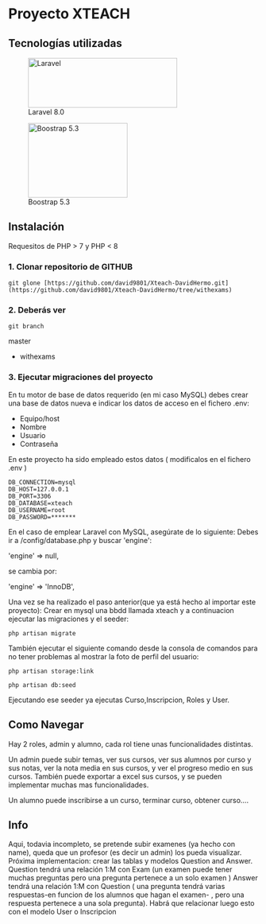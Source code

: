 

# Proyecto XTEACH


## Tecnologías utilizadas

<figure>
    <img src="https://raw.githubusercontent.com/laravel/art/master/logo-lockup/5%20SVG/2%20CMYK/1%20Full%20Color/laravel-logolockup-cmyk-red.svg"
         alt="Laravel" width="300" height="100">
    <figcaption>Laravel 8.0</figcaption>
</figure>

<figure>
    <img src="https://getbootstrap.com/docs/5.3/assets/brand/bootstrap-logo-shadow.png"
         alt="Boostrap 5.3" width="200" height="150">
    <figcaption>Boostrap 5.3</figcaption>
</figure>

## Instalación
Requesitos de PHP > 7 y PHP < 8
### 1. Clonar repositorio de GITHUB

`git glone [https://github.com/david9801/Xteach-DavidHermo.git](https://github.com/david9801/Xteach-DavidHermo/tree/withexams)`
### 2. Deberás ver
`git branch`

  master
* withexams



### 3. Ejecutar migraciones del proyecto

En tu motor de base de datos requerido (en mi caso MySQL) debes crear una base de datos nueva e indicar los datos de acceso en el fichero .env:
- Equipo/host
- Nombre 
- Usuario 
- Contraseña 

En este proyecto ha sido empleado estos datos ( modificalos en el fichero .env )

```
DB_CONNECTION=mysql
DB_HOST=127.0.0.1
DB_PORT=3306
DB_DATABASE=xteach
DB_USERNAME=root
DB_PASSWORD=*******
```

En el caso de emplear Laravel con MySQL, asegúrate de lo siguiente:
Debes ir a /config/database.php y buscar 'engine':

'engine' => null,

se cambia por:

'engine' => 'InnoDB',

Una vez se ha realizado el paso anterior(que ya está hecho al importar este proyecto):
Crear en mysql una bbdd llamada xteach y a continuacion ejecutar las migraciones y el seeder: 


`php artisan migrate`


También ejecutar el siguiente comando desde la consola de comandos para no tener problemas al mostrar la foto de perfil del usuario:


`php artisan storage:link`
  

`php artisan db:seed`

Ejecutando ese seeder ya ejecutas Curso,Inscripcion, Roles y User.

## Como Navegar
Hay 2 roles, admin y alumno, cada rol tiene unas funcionalidades distintas.


Un admin puede subir temas, ver sus cursos, ver sus alumnos por curso y sus notas, ver la nota media en sus cursos, y ver el progreso medio en sus cursos.
También puede exportar a excel sus cursos, y se pueden implementar muchas mas funcionalidades.



Un alumno puede inscribirse a un curso, terminar curso, obtener curso....
## Info

Aqui, todavia incompleto, se pretende subir examenes (ya hecho con name), queda que un profesor (es decir un admin) los pueda visualizar.
Próxima implementacion: crear las tablas y modelos Question and Answer.
Question tendrá una relación 1:M con Exam (un examen puede tener muchas preguntas pero una pregunta pertenece a un solo examen
)
Answer tendrá una relación 1:M con Question ( una pregunta tendrá varias respuestas-en funcion de los alumnos que hagan el examen- , pero una respuesta pertenece a una sola pregunta). Habrá que relacionar luego esto con el modelo User o Inscripcion
